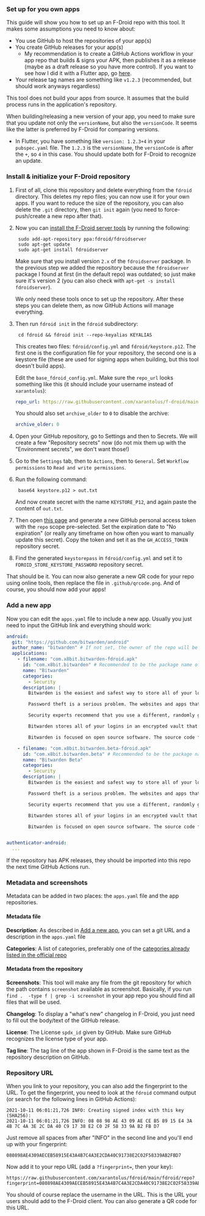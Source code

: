 ### Set up for you own apps
This guide will show you how to set up an F-Droid repo with this tool. It makes some assumptions you need to know about:
* You use GitHub to host the repositories of your app(s)
* You create GitHub releases for your app(s)
  * My recommendation is to create a GitHub Actions workflow in your app repo that builds & signs your APK, then publishes it as a release (maybe as a draft release so you have more control). If you want to see how I did it with a Flutter app, go [here](https://github.com/xarantolus/notality/blob/main/.github/workflows/android_build.yml).
* Your release tag names are something like `v1.2.3` (recommended, but should work anyways regardless)

This tool does not build your apps from source. It assumes that the build process runs in the application's repository.

When building/releasing a new version of your app, you need to make sure that you update not only the `versionName`, but also the `versionCode`. It seems like the latter is preferred by F-Droid for comparing versions.
* In Flutter, you have something like `version: 1.2.3+4` in your `pubspec.yaml` file. The `1.2.3` is the `versionName`, the `versionCode` is after the `+`, so `4` in this case. You should update both for F-Droid to recognize an update.

### Install & initialize your F-Droid repository
1. First of all, clone this repository and delete everything from the `fdroid` directory. This deletes my repo files; you can now use it for your own apps. If you want to reduce the size of the repository, you can also delete the `.git` directory, then `git init` again (you need to force-push/create a new repo after that).

2. Now you can [install the F-Droid server tools](https://f-droid.org/en/docs/Installing_the_Server_and_Repo_Tools/) by running the following:

        sudo add-apt-repository ppa:fdroid/fdroidserver
        sudo apt-get update
        sudo apt-get install fdroidserver

    Make sure that you install version `2.x` of the `fdroidserver` package. In the previous step we added the repository because the `fdroidserver` package I found at first (in the default repo) was outdated; so just make sure it's version 2 (you can also check with `apt-get -s install fdroidserver`).

    We only need these tools once to set up the repository. After these steps you can delete them, as now GitHub Actions will manage everything.

3. Then run `fdroid init` in the `fdroid` subdirectory:

        cd fdroid && fdroid init --repo-keyalias KEYALIAS

    This creates two files: `fdroid/config.yml` and `fdroid/keystore.p12`. The first one is the configuration file for your repository, the second one is a keystore file (these are used for signing apps when building, but this tool doesn't build apps).

    Edit the `base_fdroid_config.yml`. Make sure the `repo_url` looks something like this (it should include your username instead of `xarantolus`):

    ```yml
    repo_url: https://raw.githubusercontent.com/xarantolus/f-droid/main/fdroid/repo
    ```

    You should also set `archive_older` to `0` to disable the archive:

    ```yml
    archive_older: 0
    ```

4. Open your GitHub repository, go to Settings and then to Secrets. We will create a few "Repository secrets" now (do not mix them up with the "Environment secrets", we don't want those!)
5. Go to the `Settings` tab, then to `Actions`, then to `General`. Set `Workflow permissions` to `Read and write permissions`.

6. Run the following command:

        base64 keystore.p12 > out.txt

    And now create secret with the name `KEYSTORE_P12`, and again paste the content of `out.txt`.

7. Then open [this page](https://github.com/settings/tokens/new?description=f-droid%20repo&scopes=repo) and generate a new GitHub personal access token with the `repo` scope pre-selected. Set the expiration date to "No expiration" (or really any timeframe on how often you want to manually update this secret). Copy the token and set it as the `GH_ACCESS_TOKEN` repository secret.
8. Find the generated `keystorepass` in `fdroid/config.yml` and set it to `FDROID_STORE_KEYSTORE_PASSWORD` repository secret.

That should be it. You can now also generate a new QR code for your repo using online tools, then replace the file in `.github/qrcode.png`. And of course, you should now add your apps!

### Add a new app
Now you can edit the `apps.yaml` file to include a new app. Usually you just need to input the GitHub link and everything should work:

```yml
android:
  git: "https://github.com/bitwarden/android"
  author_name: "bitwarden" # If not set, the owner of the repo will be used
  applications:
    - filename: "com.x8bit.bitwarden-fdroid.apk"
      id: "com.x8bit.bitwarden" # Recommended to be the package name of the app
      name: "Bitwarden"
      categories:
        - Security
      description: |
        Bitwarden is the easiest and safest way to store all of your logins and passwords while conveniently keeping them synced between all of your devices.

        Password theft is a serious problem. The websites and apps that you use are under attack every day. Security breaches occur and your passwords are stolen. When you reuse the same passwords across apps and websites hackers can easily access your email, bank, and other important accounts.

        Security experts recommend that you use a different, randomly generated password for every account that you create. But how do you manage all those passwords? Bitwarden makes it easy for you to create, store, and access your passwords.

        Bitwarden stores all of your logins in an encrypted vault that syncs across all of your devices. Since it's fully encrypted before it ever leaves your device, only you have access to your data. Not even the team at Bitwarden can read your data, even if we wanted to. Your data is sealed with AES-256 bit encryption, salted hashing, and PBKDF2 SHA-256.

        Bitwarden is focused on open source software. The source code for Bitwarden is hosted on GitHub and everyone is free to review, audit, and contribute to the Bitwarden codebase.

    - filename: "com.x8bit.bitwarden.beta-fdroid.apk"
      id: "com.x8bit.bitwarden.beta" # Recommended to be the package name of the app
      name: "Bitwarden Beta"
      categories:
        - Security
      description: |
        Bitwarden is the easiest and safest way to store all of your logins and passwords while conveniently keeping them synced between all of your devices.

        Password theft is a serious problem. The websites and apps that you use are under attack every day. Security breaches occur and your passwords are stolen. When you reuse the same passwords across apps and websites hackers can easily access your email, bank, and other important accounts.

        Security experts recommend that you use a different, randomly generated password for every account that you create. But how do you manage all those passwords? Bitwarden makes it easy for you to create, store, and access your passwords.

        Bitwarden stores all of your logins in an encrypted vault that syncs across all of your devices. Since it's fully encrypted before it ever leaves your device, only you have access to your data. Not even the team at Bitwarden can read your data, even if we wanted to. Your data is sealed with AES-256 bit encryption, salted hashing, and PBKDF2 SHA-256.

        Bitwarden is focused on open source software. The source code for Bitwarden is hosted on GitHub and everyone is free to review, audit, and contribute to the Bitwarden codebase.


authenticator-android:
  ...
```

If the repository has APK releases, they should be imported into this repo the next time GitHub Actions run.

### Metadata and screenshots
Metadata can be added in two places: the `apps.yaml` file and the app repositories.

#### Metadata file
**Description**: As described in [Add a new app](#add-a-new-app), you can set a git URL and a description in the `apps.yaml` file

**Categories**: A list of categories, preferably one of the [categories already listed in the official repo](https://f-droid.org/en/docs/Build_Metadata_Reference/#Categories)

#### Metadata from the repository
**Screenshots**: This tool will make any file from the git repository for which the path contains `screenshot` available as screenshot. Basically, if you run `find .  -type f | grep -i screenshot` in your app repo you should find all files that will be used.

**Changelog**: To display a "what's new" changelog in F-Droid, you just need to fill out the body/text of the GitHub release.

**License**: The License `spdx_id` given by GitHub. Make sure GitHub recognizes the license type of your app.

**Tag line**: The tag line of the app shown in F-Droid is the same text as the repository description on GitHub.


### Repository URL
When you link to your repository, you can also add the fingerprint to the URL.
To get the fingerprint, you need to look at the `fdroid` command output (or search for the following lines in GitHub Actions):

    2021-10-11 06:01:21,726 INFO: Creating signed index with this key (SHA256):
    2021-10-11 06:01:21,726 INFO: 08 08 98 AE 43 09 AE CE B5 89 15 E4 3A 4B 7C 4A 3E 2C DA 40 C9 17 38 E2 C0 2F 58 33 9A B2 FB D7

Just remove all spaces from after "INFO" in the second line and you'll end up with your fingerprint:

    080898AE4309AECEB58915E43A4B7C4A3E2CDA40C91738E2C02F58339AB2FBD7

Now add it to your repo URL (add a `?fingerprint=`, then your key):

    https://raw.githubusercontent.com/xarantolus/fdroid/main/fdroid/repo?fingerprint=080898AE4309AECEB58915E43A4B7C4A3E2CDA40C91738E2C02F58339AB2FBD7

You should of course replace the username in the URL. This is the URL your users should add to the F-Droid client. You can also generate a QR code for this URL.
